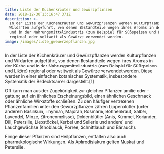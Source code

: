 ```yaml
---
title: Liste der Küchenkräuter und Gewürzpflanzen
date: 2018-12-30T13:16:47.371Z
description: >-
  In der Liste der Küchenkräuter und Gewürzpflanzen werden Kulturpflanzen und
  Wildarten aufgeführt, von denen Bestandteile wegen ihres Aromas in der Küche
  und in der Nahrungsmittelindustrie (zum Beispiel für Süßspeisen und Liköre)
  regional oder weltweit als Gewürze verwendet werden.
image: /images/liste_gweuerzepflanzen.jpg
---
```

In der Liste der Küchenkräuter und Gewürzpflanzen werden Kulturpflanzen und Wildarten aufgeführt, von denen Bestandteile wegen ihres Aromas in der Küche und in der Nahrungsmittelindustrie (zum Beispiel für Süßspeisen und Liköre) regional oder weltweit als Gewürze verwendet werden. Diese werden in einer einfachen botanischen Systematik, insbesondere Systematik der Bedecktsamer dargestellt.\[1]

Oft kann man aus der Zugehörigkeit zur gleichen Pflanzenfamilie oder -gattung auf ein ähnliches Erscheinungsbild, einen ähnlichen Geschmack oder ähnliche Wirkstoffe schließen. Zu den häufiger vertretenen Pflanzenfamilien unter den Gewürzpflanzen zählen Lippenblütler (unter anderem Basilikum, Thymian, Majoran, Rosmarin, Bohnenkraut, Salbei, Lavendel, Minze, Zitronenmelisse), Doldenblütler (Anis, Kümmel, Koriander, Dill, Petersilie, Liebstöckel, Kerbel und Sellerie und andere) und Lauchgewächse (Knoblauch, Porree, Schnittlauch und Bärlauch).

Einige dieser Pflanzen sind Heilpflanzen, entfalten also auch pharmakologische Wirkungen. Als Aphrodisiakum gelten Muskat und Petersilie.
